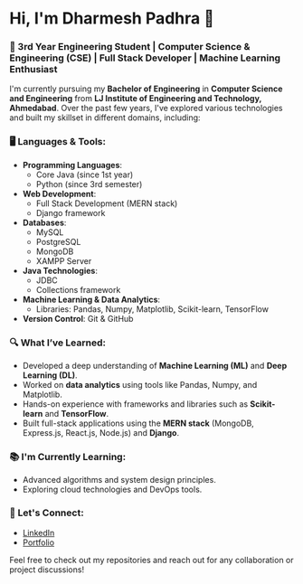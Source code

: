 # Hi, I'm Dharmesh Padhra 👋

### 🚀 3rd Year Engineering Student | Computer Science & Engineering (CSE) | Full Stack Developer | Machine Learning Enthusiast

I'm currently pursuing my **Bachelor of Engineering** in **Computer Science and Engineering** from **LJ Institute of Engineering and Technology, Ahmedabad**. Over the past few years, I've explored various technologies and built my skillset in different domains, including:

### 🖥️ Languages & Tools:
- **Programming Languages**: 
  - Core Java (since 1st year)
  - Python (since 3rd semester)
- **Web Development**:
  - Full Stack Development (MERN stack)
  - Django framework
- **Databases**:
  - MySQL
  - PostgreSQL
  - MongoDB
  - XAMPP Server
- **Java Technologies**:
  - JDBC
  - Collections framework
- **Machine Learning & Data Analytics**:
  - Libraries: Pandas, Numpy, Matplotlib, Scikit-learn, TensorFlow
- **Version Control**: Git & GitHub

### 🔍 What I’ve Learned:
- Developed a deep understanding of **Machine Learning (ML)** and **Deep Learning (DL)**.
- Worked on **data analytics** using tools like Pandas, Numpy, and Matplotlib.
- Hands-on experience with frameworks and libraries such as **Scikit-learn** and **TensorFlow**.
- Built full-stack applications using the **MERN stack** (MongoDB, Express.js, React.js, Node.js) and **Django**.

### 📚 I'm Currently Learning:
- Advanced algorithms and system design principles.
- Exploring cloud technologies and DevOps tools.

### 🤝 Let's Connect:
- [LinkedIn](https://www.linkedin.com/in/your-linkedin)
- [Portfolio](https://your-portfolio.com)

Feel free to check out my repositories and reach out for any collaboration or project discussions!

